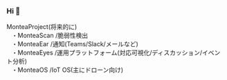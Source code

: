 ### Hi 👋
MonteaProject(将来的に)  
&nbsp;&nbsp;&nbsp;・MonteaScan /脆弱性検出  
&nbsp;&nbsp;&nbsp;・MonteaEar /通知(Teams/Slack/メールなど)  
&nbsp;&nbsp;&nbsp;・MonteaEyes /運用プラットフォーム(対応可視化/ディスカッション/イベント分析)  
&nbsp;&nbsp;&nbsp;・MonteaOS /IoT OS(主にドローン向け)  

<!--
**MonteaProject/MonteaProject** is a ✨ _special_ ✨ repository because its `README.md` (this file) appears on your GitHub profile.

Here are some ideas to get you started:

- 🔭 I’m currently working on ...
- 🌱 I’m currently learning ...
- 👯 I’m looking to collaborate on ...
- 🤔 I’m looking for help with ...
- 💬 Ask me about ...
- 📫 How to reach me: ...
- 😄 Pronouns: ...
- ⚡ Fun fact: ...
-->
